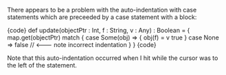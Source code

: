 There appears to be a problem with the auto-indentation with case statements which are preceeded by a case statement with a block:

{code}
	def update(objectPtr : Int, f : String, v : Any) : Boolean = {
	  map.get(objectPtr) match {
	    case Some(obj) => {
	      obj(f) = v
          true
	    }
     case None => false    // <--- note incorrect indentation
	  }
	}
{code}

Note that this auto-indentation occurred when I hit <tab> while the cursor was to the left of the statement.
